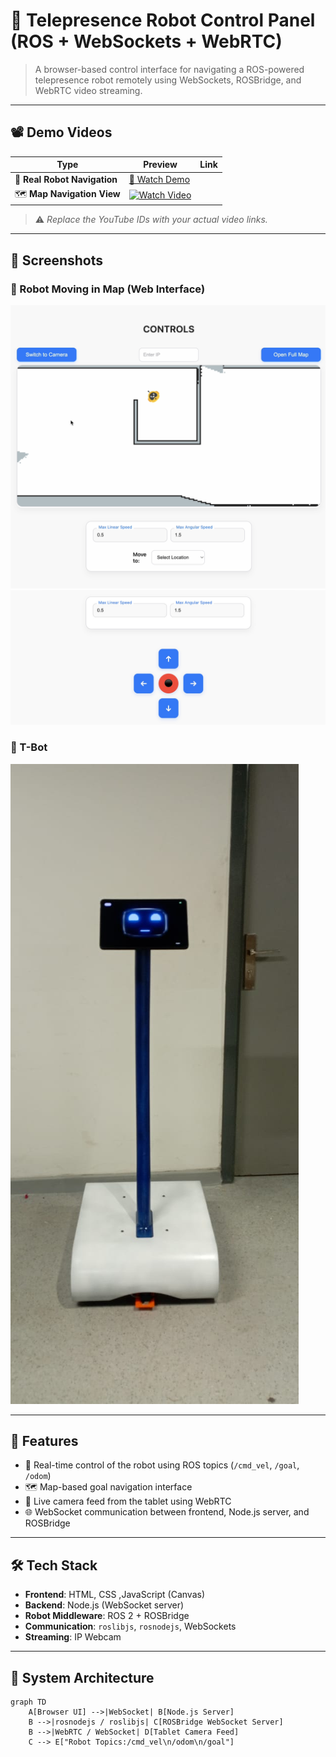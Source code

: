 # 🤖 Telepresence Robot Control Panel (ROS + WebSockets + WebRTC)

> A browser-based control interface for navigating a ROS-powered telepresence robot remotely using WebSockets, ROSBridge, and WebRTC video streaming.

---

## 📽️ Demo Videos

| Type | Preview | Link |
|------|---------|------|
| 📍 **Real Robot Navigation** | [🎥 Watch Demo](./Teleop/robot%20movement.mp4) |
| 🗺️ **Map Navigation View** | [![Watch Video](https://img.youtube.com/vi/YOUR_MAP_VIDEO_ID/0.jpg)](https://youtube.com/watch?v=YOUR_MAP_VIDEO_ID) |

> ⚠️ *Replace the YouTube IDs with your actual video links.*

---

## 📸 Screenshots

### 🔄 Robot Moving in Map (Web Interface)
![Robot on Map 🗺️](./Teleop/Navigation.png) <!-- Replace this -->
![Joystick🕹️](./Teleop/6FDC2080-09A8-450E-B031-7024D6FF5AEB_1_201_a.jpeg)

### 🤖 T-Bot
![Camera Feed](./Teleop/Robot.jpeg) <!-- Replace this -->

---

## 🚀 Features

- 🔄 Real-time control of the robot using ROS topics (`/cmd_vel`, `/goal`, `/odom`)
- 🗺️ Map-based goal navigation interface
- 📡 Live camera feed from the tablet using WebRTC
- 🌐 WebSocket communication between frontend, Node.js server, and ROSBridge

---

## 🛠️ Tech Stack

- **Frontend**: HTML, CSS ,JavaScript (Canvas)
- **Backend**: Node.js (WebSocket server)
- **Robot Middleware**: ROS 2 + ROSBridge
- **Communication**: `roslibjs`, `rosnodejs`, WebSockets
- **Streaming**: IP Webcam

---

## 🧠 System Architecture

```mermaid
graph TD
    A[Browser UI] -->|WebSocket| B[Node.js Server]
    B -->|rosnodejs / roslibjs| C[ROSBridge WebSocket Server]
    B -->|WebRTC / WebSocket| D[Tablet Camera Feed]
    C --> E["Robot Topics:/cmd_vel\n/odom\n/goal"]
